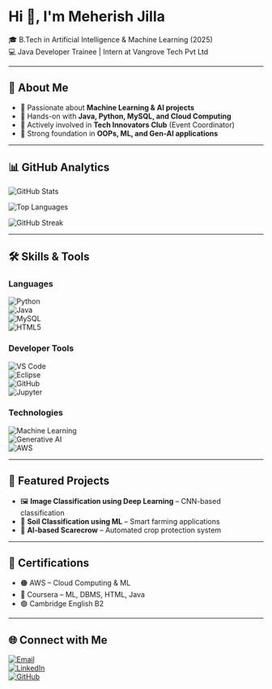 # Hi 👋, I'm Meherish Jilla  
🎓 B.Tech in Artificial Intelligence & Machine Learning (2025)  
💻 Java Developer Trainee | Intern at Vangrove Tech Pvt Ltd  

---

## 🚀 About Me
- 🔹 Passionate about **Machine Learning & AI projects**  
- 🔹 Hands-on with **Java, Python, MySQL, and Cloud Computing**  
- 🔹 Actively involved in **Tech Innovators Club** (Event Coordinator)  
- 🔹 Strong foundation in **OOPs, ML, and Gen-AI applications**  

---

## 📊 GitHub Analytics  

![GitHub Stats](https://github-readme-stats.vercel.app/api?username=meherish7&show_icons=true&theme=tokyonight&hide_border=true)  

![Top Languages](https://github-readme-stats.vercel.app/api/top-langs/?username=meherish7&layout=compact&theme=tokyonight&hide_border=true)  

![GitHub Streak](https://github-readme-streak-stats.herokuapp.com/?user=meherish7&theme=tokyonight&hide_border=true)  

---

## 🛠 Skills & Tools  

### Languages  
![Python](https://img.shields.io/badge/Python-14354C?style=for-the-badge&logo=python&logoColor=yellow)  
![Java](https://img.shields.io/badge/Java-007396?style=for-the-badge&logo=openjdk&logoColor=white)  
![MySQL](https://img.shields.io/badge/MySQL-005C84?style=for-the-badge&logo=mysql&logoColor=white)  
![HTML5](https://img.shields.io/badge/HTML5-E34F26?style=for-the-badge&logo=html5&logoColor=white)  

### Developer Tools  
![VS Code](https://img.shields.io/badge/VS_Code-0078D4?style=for-the-badge&logo=visualstudiocode&logoColor=white)  
![Eclipse](https://img.shields.io/badge/Eclipse-2C2255?style=for-the-badge&logo=eclipseide&logoColor=white)  
![GitHub](https://img.shields.io/badge/GitHub-181717?style=for-the-badge&logo=github&logoColor=white)  
![Jupyter](https://img.shields.io/badge/Jupyter-F37626?style=for-the-badge&logo=jupyter&logoColor=white)  

### Technologies  
![Machine Learning](https://img.shields.io/badge/Machine%20Learning-102230?style=for-the-badge&logo=tensorflow&logoColor=orange)  
![Generative AI](https://img.shields.io/badge/Generative_AI-000000?style=for-the-badge&logo=openai&logoColor=white)  
![AWS](https://img.shields.io/badge/AWS-232F3E?style=for-the-badge&logo=amazon-aws&logoColor=FF9900)  

---

## 📂 Featured Projects  
- 🖼 **Image Classification using Deep Learning** – CNN-based classification  
- 🌱 **Soil Classification using ML** – Smart farming applications  
- 🌾 **AI-based Scarecrow** – Automated crop protection system  

---

## 🏅 Certifications  
- 🟠 AWS – Cloud Computing & ML  
- 🔵 Coursera – ML, DBMS, HTML, Java  
- 🟢 Cambridge English B2  

---

## 🌐 Connect with Me  

[![Email](https://img.shields.io/badge/Email-333333?style=for-the-badge&logo=gmail&logoColor=red)](mailto:meherishjilla@gmail.com)  
[![LinkedIn](https://img.shields.io/badge/LinkedIn-0A66C2?style=for-the-badge&logo=linkedin&logoColor=white)](https://www.linkedin.com/in/meherish-jilla-542b84275/)  
[![GitHub](https://img.shields.io/badge/GitHub-000000?style=for-the-badge&logo=github&logoColor=white)](https://github.com/meherish7)  
